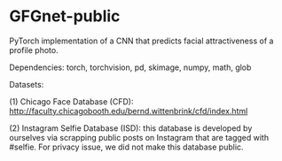 # GFGnet-public
PyTorch implementation of a CNN that predicts facial attractiveness of a profile photo.


Dependencies: torch, torchvision, pd, skimage, numpy, math, glob


Datasets: 

(1) Chicago Face Database (CFD): http://faculty.chicagobooth.edu/bernd.wittenbrink/cfd/index.html

(2) Instagram Selfie Database (ISD): this database is developed by ourselves via scrapping public posts on Instagram that are tagged with #selfie. For privacy issue, we did not make this database public.
